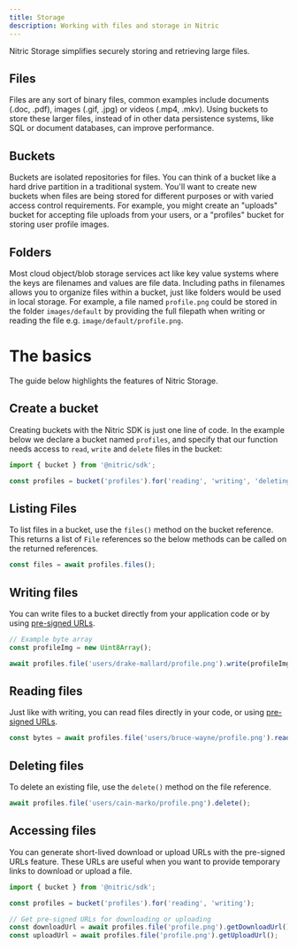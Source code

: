 ```yaml
---
title: Storage
description: Working with files and storage in Nitric
---
```


Nitric Storage simplifies securely storing and retrieving large files.

## Files

Files are any sort of binary files, common examples include documents (.doc, .pdf), images (.gif, .jpg) or videos (.mp4, .mkv). Using buckets to store these larger files, instead of in other data persistence systems, like SQL or document databases, can improve performance.

## Buckets

Buckets are isolated repositories for files. You can think of a bucket like a hard drive partition in a traditional system. You'll want to create new buckets when files are being stored for different purposes or with varied access control requirements. For example, you might create an "uploads" bucket for accepting file uploads from your users, or a "profiles" bucket for storing user profile images.

## Folders

Most cloud object/blob storage services act like key value systems where the keys are filenames and values are file data. Including paths in filenames allows you to organize files within a bucket, just like folders would be used in local storage. For example, a file named `profile.png` could be stored in the folder `images/default` by providing the full filepath when writing or reading the file e.g. `image/default/profile.png`.

# The basics

The guide below highlights the features of Nitric Storage.

## Create a bucket

Creating buckets with the Nitric SDK is just one line of code. In the example below we declare a bucket named `profiles`, and specify that our function needs access to `read`, `write` and `delete` files in the bucket:

```javascript
import { bucket } from '@nitric/sdk';

const profiles = bucket('profiles').for('reading', 'writing', 'deleting');
```

## Listing Files

To list files in a bucket, use the `files()` method on the bucket reference. This returns a list of `File` references so the below methods can be called on the returned references.

```javascript
const files = await profiles.files();
```

## Writing files

You can write files to a bucket directly from your application code or by using [pre-signed URLs](#accessing-files).

```javascript
// Example byte array
const profileImg = new Uint8Array();

await profiles.file('users/drake-mallard/profile.png').write(profileImg);
```

## Reading files

Just like with writing, you can read files directly in your code, or using [pre-signed URLs](#accessing-files).

```javascript
const bytes = await profiles.file('users/bruce-wayne/profile.png').read();
```

## Deleting files

To delete an existing file, use the `delete()` method on the file reference.

```javascript
await profiles.file('users/cain-marko/profile.png').delete();
```

## Accessing files

You can generate short-lived download or upload URLs with the pre-signed URLs feature. These URLs are useful when you want to provide temporary links to download or upload a file.

```javascript
import { bucket } from '@nitric/sdk';

const profiles = bucket('profiles').for('reading', 'writing');

// Get pre-signed URLs for downloading or uploading
const downloadUrl = await profiles.file('profile.png').getDownloadUrl();
const uploadUrl = await profiles.file('profile.png').getUploadUrl();
```
